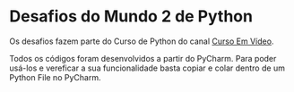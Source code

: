 # Desafios do Mundo 2 de Python

Os desafios fazem parte do Curso de Python do canal <a href="https://www.youtube.com/c/CursoemV%C3%ADdeo">Curso Em Vídeo</a>.

Todos os códigos foram desenvolvidos a partir do PyCharm.
Para poder usá-los e vereficar a sua funcionalidade basta copiar e colar dentro de um Python File no PyCharm.
